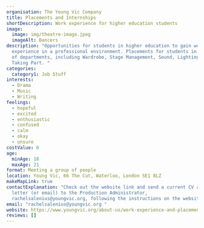 ```yaml
---
organisation: The Young Vic Company
title: Placements and Internships
shortDescription: Work experience for higher education students
image:
  image: img/theatre-image.jpeg
  imageAlt: Dancers
description: "Opportunities for students in higher education to gain work
  experience in a professional environment. Placements for students in a range
  of departments, including Wardrobe, Stage Management, Sound, Lighting and
  Taking Part. "
categories:
  category1: Job Stuff
interests:
  - Drama
  - Music
  - Writing
feelings:
  - hopeful
  - excited
  - enthusiastic
  - confused
  - calm
  - okay
  - unsure
costValue: 0
age:
  minAge: 18
  maxAge: 21
format: Meeting a group of people
location: Young Vic, 66 The Cut, Waterloo, London SE1 8LZ
makeMapLink: true
contactExplanation: "Check out the website link and send a current CV and cover
  letter (or email) to the Production Administrator,
  rachelsalenius@youngvic.org, following the instructions on the website. "
email: "rachelsalenius@youngvic.org "
website: https://www.youngvic.org/about-us/work-experience-and-placements
reviews: []
---
```

